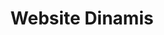 ---
title: Website Dinamis
nav_order: 4
layout: default
has_children: true
permalink: dinamis.html
---